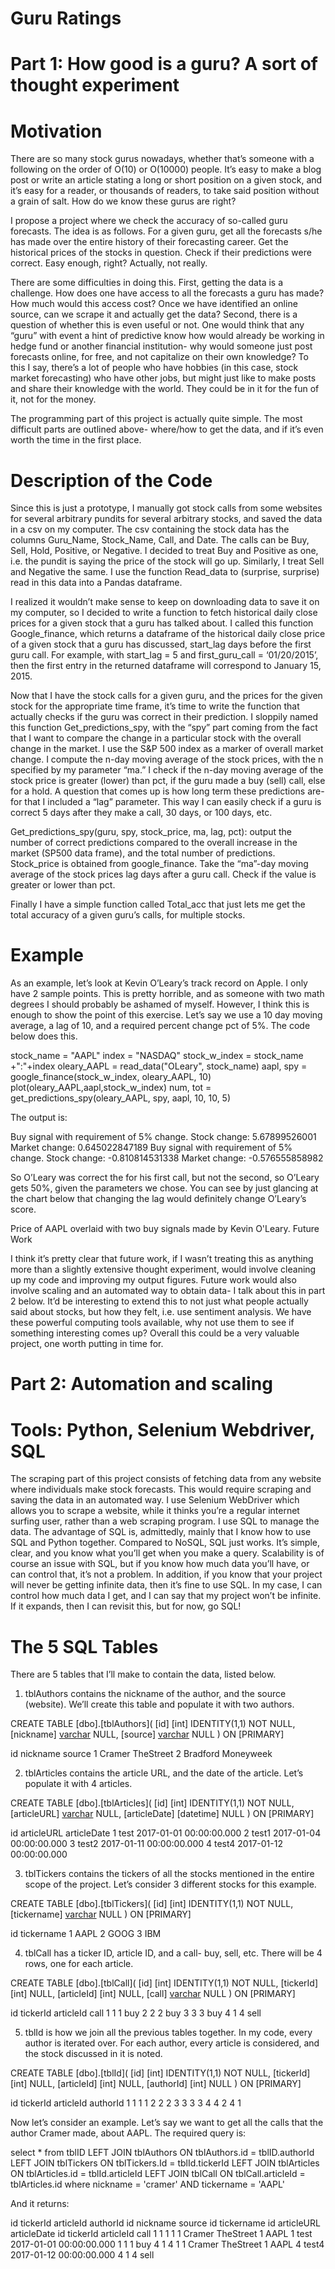 # Guru Ratings

# Part 1: How good is a guru? A sort of thought experiment

# Motivation

There are so many stock gurus nowadays, whether that’s someone with a following on the order of O(10) or O(10000) people. It’s easy to make a blog post or write an article stating a long or short position on a given stock, and it’s easy for a reader, or thousands of readers, to take said position without a grain of salt. How do we know these gurus are right?

I propose a project where we check the accuracy of so-called guru forecasts. The idea is as follows. For a given guru, get all the forecasts s/he has made over the entire history of their forecasting career. Get the historical prices of the stocks in question. Check if their predictions were correct. Easy enough, right? Actually, not really.

There are some difficulties in doing this. First, getting the data is a challenge. How does one have access to all the forecasts a guru has made? How much would this access cost? Once we have identified an online source, can we scrape it and actually get the data? Second, there is a question of whether this is even useful or not. One would think that any “guru” with event a hint of predictive know how would already be working in hedge fund or another financial institution- why would someone just post forecasts online, for free, and not capitalize on their own knowledge? To this I say, there’s a lot of people who have hobbies (in this case, stock market forecasting) who have other jobs, but might just like to make posts and share their knowledge with the world. They could be in it for the fun of it, not for the money.

The programming part of this project is actually quite simple. The most difficult parts are outlined above- where/how to get the data, and if it’s even worth the time in the first place.

# Description of the Code

Since this is just a prototype, I manually got stock calls from some websites for several arbitrary pundits for several arbitrary stocks, and saved the data in a csv on my computer. The csv containing the stock data has the columns Guru_Name, Stock_Name, Call, and Date. The calls can be Buy, Sell, Hold, Positive, or Negative. I decided to treat Buy and Positive as one, i.e. the pundit is saying the price of the stock will go up. Similarly, I treat Sell and Negative the same. I use the function Read_data to (surprise, surprise) read in this data into a Pandas dataframe.

I realized it wouldn’t make sense to keep on downloading data to save it on my computer, so I decided to write a function to fetch historical daily close prices for a given stock that a guru has talked about. I called this function Google_finance, which returns a dataframe of the historical daily close price of a given stock that a guru has discussed, start_lag days before the first guru call. For example, with start_lag = 5 and first_guru_call = ‘01/20/2015’, then the first entry in the returned dataframe will correspond to January 15, 2015.

Now that I have the stock calls for a given guru, and the prices for the given stock for the appropriate time frame, it’s time to write the function that actually checks if the guru was correct in their prediction. I sloppily named this function Get_predictions_spy, with the “spy” part coming from the fact that I want to compare the change in a particular stock with the overall change in the market. I use the S&P 500 index as a marker of overall market change. I compute the n-day moving average of the stock prices, with the n specified by my parameter “ma.” I check if the n-day moving average of the stock price is greater (lower) than pct, if the guru made a buy (sell) call, else for a hold. A question that comes up is how long term these predictions are- for that I included a “lag” parameter. This way I can easily check if a guru is correct 5 days after they make a call, 30 days, or 100 days, etc.

Get_predictions_spy(guru, spy, stock_price, ma, lag, pct): output the number of correct predictions compared to the overall increase in the market (SP500 data frame), and the total number of predictions. Stock_price is obtained from google_finance. Take the “ma”-day moving average of the stock prices lag days after a guru call. Check if the value is greater or lower than pct.

Finally I have a simple function called Total_acc that just lets me get the total accuracy of a given guru’s calls, for multiple stocks.

# Example

As an example, let’s look at Kevin O’Leary’s track record on Apple. I only have 2 sample points. This is pretty horrible, and as someone with two math degrees I should probably be ashamed of myself. However, I think this is enough to show the point of this exercise. Let’s say we use a 10 day moving average, a lag of 10, and a required percent change pct of 5%. The code below does this.

stock_name = "AAPL"
index = "NASDAQ"
stock_w_index = stock_name +":"+index
oleary_AAPL = read_data("OLeary", stock_name)
aapl, spy = google_finance(stock_w_index, oleary_AAPL, 10)
plot(oleary_AAPL,aapl,stock_w_index)
num, tot = get_predictions_spy(oleary_AAPL, spy, aapl, 10, 10, 5)

The output is:

Buy signal with requirement of 5% change.
Stock change: 5.67899526001
Market change: 0.645022847189
Buy signal with requirement of 5% change.
Stock change: -0.810814531338
Market change: -0.576555858982

So O’Leary was correct the for his first call, but not the second, so O’Leary gets 50%, given the parameters we chose. You can see by just glancing at the chart below that changing the lag would definitely change O’Leary’s score.


Price of AAPL overlaid with two buy signals made by Kevin O'Leary.
Future Work

I think it’s pretty clear that future work, if I wasn’t treating this as anything more than a slightly extensive thought experiment, would involve cleaning up my code and improving my output figures. Future work would also involve scaling and an automated way to obtain data- I talk about this in part 2 below. It’d be interesting to extend this to not just what people actually said about stocks, but how they felt, i.e. use sentiment analysis. We have these powerful computing tools available, why not use them to see if something interesting comes up? Overall this could be a very valuable project, one worth putting in time for.

# Part 2: Automation and scaling

# Tools: Python, Selenium Webdriver, SQL

The scraping part of this project consists of fetching data from any website where individuals make stock forecasts. This would require scraping and saving the data in an automated way. I use Selenium WebDriver which allows you to scrape a website, while it thinks you’re a regular internet surfing user, rather than a web scraping program. I use SQL to manage the data. The advantage of SQL is, admittedly, mainly that I know how to use SQL and Python together. Compared to NoSQL, SQL just works. It’s simple, clear, and you know what you’ll get when you make a query. Scalability is of course an issue with SQL, but if you know how much data you’ll have, or can control that, it’s not a problem. In addition, if you know that your project will never be getting infinite data, then it’s fine to use SQL. In my case, I can control how much data I get, and I can say that my project won’t be infinite. If it expands, then I can revisit this, but for now, go SQL!

# The 5 SQL Tables

There are 5 tables that I’ll make to contain the data, listed below.

1. tblAuthors contains the nickname of the author, and the source (website). We’ll create this table and populate it with two authors.

CREATE TABLE [dbo].[tblAuthors](
[id] [int] IDENTITY(1,1) NOT NULL,
[nickname] [varchar](250) NULL,
[source] [varchar](500) NULL
) ON [PRIMARY]

id nickname source
1 Cramer TheStreet
2 Bradford Moneyweek

2. tblArticles contains the article URL, and the date of the article. Let’s populate it with 4 articles.

CREATE TABLE [dbo].[tblArticles](
[id] [int] IDENTITY(1,1) NOT NULL,
[articleURL] [varchar](250) NULL,
[articleDate] [datetime] NULL
) ON [PRIMARY]

id articleURL articleDate
1 test 2017-01-01 00:00:00.000
2 test1 2017-01-04 00:00:00.000
3 test2 2017-01-11 00:00:00.000
4 test4 2017-01-12 00:00:00.000

3. tblTickers contains the tickers of all the stocks mentioned in the entire scope of the project. Let’s consider 3 different stocks for this example.

CREATE TABLE [dbo].[tblTickers](
[id] [int] IDENTITY(1,1) NOT NULL,
[tickername] [varchar](250) NULL
) ON [PRIMARY]

id tickername
1 AAPL
2 GOOG
3 IBM

4. tblCall has a ticker ID, article ID, and a call- buy, sell, etc. There will be 4 rows, one for each article.

CREATE TABLE [dbo].[tblCall](
[id] [int] IDENTITY(1,1) NOT NULL,
[tickerId] [int] NULL,
[articleId] [int] NULL,
[call] [varchar](4) NULL
) ON [PRIMARY]

id tickerId articleId call
1 1 1 buy
2 2 2 buy
3 3 3 buy
4 1 4 sell

5. tblId is how we join all the previous tables together. In my code, every author is iterated over. For each author, every article is considered, and the stock discussed in it is noted.

CREATE TABLE [dbo].[tblId](
[id] [int] IDENTITY(1,1) NOT NULL,
[tickerId] [int] NULL,
[articleId] [int] NULL,
[authorId] [int] NULL
) ON [PRIMARY]

id tickerId articleId authorId
1 1 1 1
2 2 2 3
3 3 3 4
4 2 4 1

Now let’s consider an example. Let’s say we want to get all the calls that the author Cramer made, about AAPL. The required query is:

select * from tblID
LEFT JOIN tblAuthors ON tblAuthors.id = tblID.authorId
LEFT JOIN tblTickers ON tblTickers.Id = tblId.tickerId
LEFT JOIN tblArticles ON tblArticles.id = tblId.articleId
LEFT JOIN tblCall ON tblCall.articleId = tblArticles.id
where nickname = 'cramer' AND tickername = 'AAPL'

And it returns:

id tickerId articleId authorId id nickname source id tickername id articleURL articleDate id tickerId articleId call
1 1 1 1 1 Cramer TheStreet 1 AAPL 1 test 2017-01-01 00:00:00.000 1 1 1 buy
4 1 4 1 1 Cramer TheStreet 1 AAPL 4 test4 2017-01-12 00:00:00.000 4 1 4 sell
